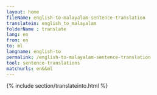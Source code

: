 ```yaml
---
layout: home
fileName: english-to-malayalam-sentence-translation
translatein: english_to_malayalam
folderName : translate
lang: en
from: en
to: ml
langname: english-to
permalink: /english-to-malayalam-sentence-translation
tool: sentence-translations
matchurls: en&&ml
---
```

{% include section/translateinto.html %}
